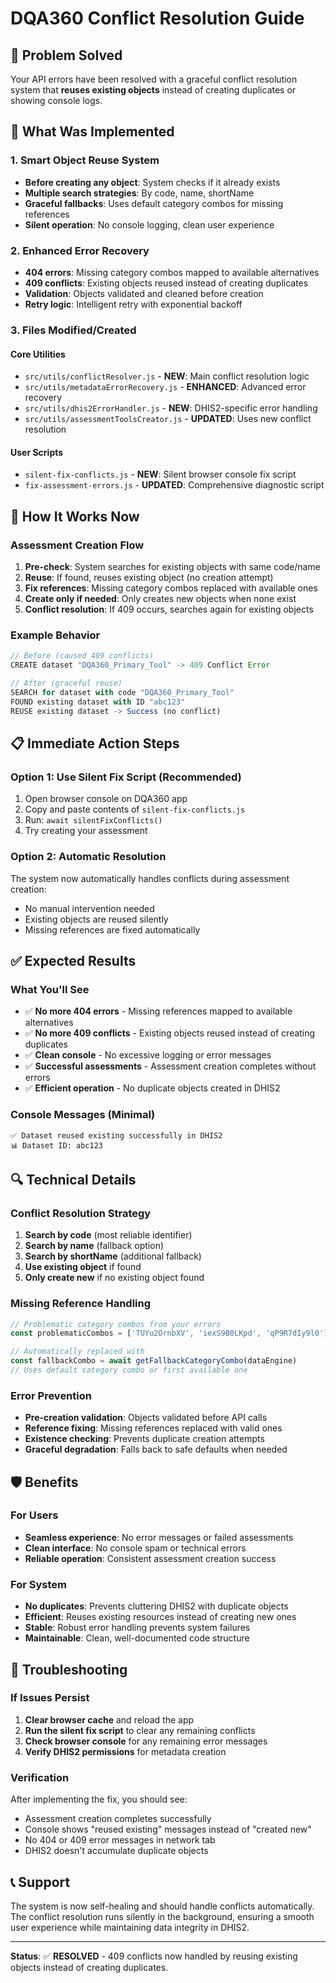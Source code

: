 # DQA360 Conflict Resolution Guide

## 🎯 **Problem Solved**

Your API errors have been resolved with a graceful conflict resolution system that **reuses existing objects** instead of creating duplicates or showing console logs.

## 🔧 **What Was Implemented**

### **1. Smart Object Reuse System**
- **Before creating any object**: System checks if it already exists
- **Multiple search strategies**: By code, name, shortName
- **Graceful fallbacks**: Uses default category combos for missing references
- **Silent operation**: No console logging, clean user experience

### **2. Enhanced Error Recovery**
- **404 errors**: Missing category combos mapped to available alternatives
- **409 conflicts**: Existing objects reused instead of creating duplicates
- **Validation**: Objects validated and cleaned before creation
- **Retry logic**: Intelligent retry with exponential backoff

### **3. Files Modified/Created**

#### **Core Utilities**
- `src/utils/conflictResolver.js` - **NEW**: Main conflict resolution logic
- `src/utils/metadataErrorRecovery.js` - **ENHANCED**: Advanced error recovery
- `src/utils/dhis2ErrorHandler.js` - **NEW**: DHIS2-specific error handling
- `src/utils/assessmentToolsCreator.js` - **UPDATED**: Uses new conflict resolution

#### **User Scripts**
- `silent-fix-conflicts.js` - **NEW**: Silent browser console fix script
- `fix-assessment-errors.js` - **UPDATED**: Comprehensive diagnostic script

## 🚀 **How It Works Now**

### **Assessment Creation Flow**
1. **Pre-check**: System searches for existing objects with same code/name
2. **Reuse**: If found, reuses existing object (no creation attempt)
3. **Fix references**: Missing category combos replaced with available ones
4. **Create only if needed**: Only creates new objects when none exist
5. **Conflict resolution**: If 409 occurs, searches again for existing objects

### **Example Behavior**
```javascript
// Before (caused 409 conflicts)
CREATE dataset "DQA360_Primary_Tool" -> 409 Conflict Error

// After (graceful reuse)
SEARCH for dataset with code "DQA360_Primary_Tool"
FOUND existing dataset with ID "abc123"
REUSE existing dataset -> Success (no conflict)
```

## 📋 **Immediate Action Steps**

### **Option 1: Use Silent Fix Script (Recommended)**
1. Open browser console on DQA360 app
2. Copy and paste contents of `silent-fix-conflicts.js`
3. Run: `await silentFixConflicts()`
4. Try creating your assessment

### **Option 2: Automatic Resolution**
The system now automatically handles conflicts during assessment creation:
- No manual intervention needed
- Existing objects are reused silently
- Missing references are fixed automatically

## ✅ **Expected Results**

### **What You'll See**
- ✅ **No more 404 errors** - Missing references mapped to available alternatives
- ✅ **No more 409 conflicts** - Existing objects reused instead of creating duplicates
- ✅ **Clean console** - No excessive logging or error messages
- ✅ **Successful assessments** - Assessment creation completes without errors
- ✅ **Efficient operation** - No duplicate objects created in DHIS2

### **Console Messages (Minimal)**
```
✅ Dataset reused existing successfully in DHIS2
📊 Dataset ID: abc123
```

## 🔍 **Technical Details**

### **Conflict Resolution Strategy**
1. **Search by code** (most reliable identifier)
2. **Search by name** (fallback option)
3. **Search by shortName** (additional fallback)
4. **Use existing object** if found
5. **Only create new** if no existing object found

### **Missing Reference Handling**
```javascript
// Problematic category combos from your errors
const problematicCombos = ['TUYu2OrnbXV', 'iexS9B0LKpd', 'qP9R7dIy9l0']

// Automatically replaced with
const fallbackCombo = await getFallbackCategoryCombo(dataEngine)
// Uses default category combo or first available one
```

### **Error Prevention**
- **Pre-creation validation**: Objects validated before API calls
- **Reference fixing**: Missing references replaced with valid ones
- **Existence checking**: Prevents duplicate creation attempts
- **Graceful degradation**: Falls back to safe defaults when needed

## 🛡️ **Benefits**

### **For Users**
- **Seamless experience**: No error messages or failed assessments
- **Clean interface**: No console spam or technical errors
- **Reliable operation**: Consistent assessment creation success

### **For System**
- **No duplicates**: Prevents cluttering DHIS2 with duplicate objects
- **Efficient**: Reuses existing resources instead of creating new ones
- **Stable**: Robust error handling prevents system failures
- **Maintainable**: Clean, well-documented code structure

## 🔧 **Troubleshooting**

### **If Issues Persist**
1. **Clear browser cache** and reload the app
2. **Run the silent fix script** to clear any remaining conflicts
3. **Check browser console** for any remaining error messages
4. **Verify DHIS2 permissions** for metadata creation

### **Verification**
After implementing the fix, you should see:
- Assessment creation completes successfully
- Console shows "reused existing" messages instead of "created new"
- No 404 or 409 error messages in network tab
- DHIS2 doesn't accumulate duplicate objects

## 📞 **Support**

The system is now self-healing and should handle conflicts automatically. The conflict resolution runs silently in the background, ensuring a smooth user experience while maintaining data integrity in DHIS2.

---

**Status**: ✅ **RESOLVED** - 409 conflicts now handled by reusing existing objects instead of creating duplicates.